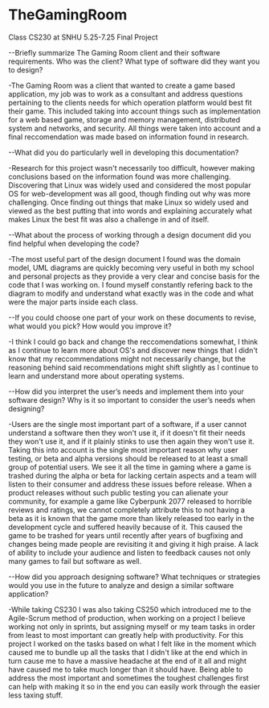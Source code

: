# TheGamingRoom
Class CS230 at SNHU 5.25-7.25 Final Project

--Briefly summarize The Gaming Room client and their software requirements. Who was the client? What type of software did they want you to design?

-The Gaming Room was a client that wanted to create a game based application, my job was to work as a consultant and address questions pertaining to the clients needs for which operation platform would best fit their game. This included taking into account things such as implementation for a web based game, storage and memory management, distributed system and networks, and security. All things were taken into account and a final reccomendation was made based on information found in research.

--What did you do particularly well in developing this documentation?

-Research for this project wasn't necessarily too difficult, however making conclusions based on the information found was more challenging. Discovering that Linux was widely used and considered the most popular OS for web-development was all good, though finding out why was more challenging. Once finding out things that make Linux so widely used and viewed as the best putting that into words and explaining accurately what makes Linux the best fit was also a challenge in and of itself.

--What about the process of working through a design document did you find helpful when developing the code?

-The most useful part of the design document I found was the domain model, UML diagrams are quickly becoming very useful in both my school and personal projects as they provide a very clear and concise basis for the code that I was working on. I found myself constantly refering back to the diagram to modify and understand what exactly was in the code and what were the major parts inside each class.

--If you could choose one part of your work on these documents to revise, what would you pick? How would you improve it?

-I think I could go back and change the reccomendations somewhat, I think as I continue to learn more about OS's and discover new things that I didn't know that my reccommendations might not necessarily change, but the reasoning behind said recommendations might shift slightly as I continue to learn and understand more about operating systems.

--How did you interpret the user’s needs and implement them into your software design? Why is it so important to consider the user’s needs when designing?

-Users are the single most important part of a software, if a user cannot understand a software then they won't use it, if it doesn't fit their needs they won't use it, and if it plainly stinks to use then again they won't use it. Taking this into account is the single most important reason why user testing, or beta and alpha versions should be released to at least a small group of potential users. We see it all the time in gaming where a game is trashed during the alpha or beta for lacking certain aspects and a team will listen to their consumer and address these issues before release. When a product releases without such public testing you can alienate your community, for example a game like Cyberpunk 2077 released to horrible reviews and ratings, we cannot completely attribute this to not having a beta as it is known that the game more than likely released too early in the development cycle and suffered heavily because of it. This caused the game to be trashed for years until recently after years of bugfixing and changes being made people are revisiting it and giving it high praise. A lack of ability to include your audience and listen to feedback causes not only many games to fail but software as well.

--How did you approach designing software? What techniques or strategies would you use in the future to analyze and design a similar software application?

-While taking CS230 I was also taking CS250 which introduced me to the Agile-Scrum method of production, when working on a project I believe working not only in sprints, but assigning myself or my team tasks in order from least to most important can greatly help with productivity. For this project I worked on the tasks based on what I felt like in the moment which caused me to bundle up all the tasks that I didn't like at the end which in turn cause me to have a massive headache at the end of it all and might have caused me to take much longer than it should have. Being able to address the most important and sometimes the toughest challenges first can help with making it so in the end you can easily work through the easier less taxing stuff.

